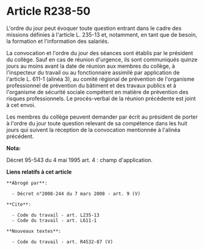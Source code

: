 # Article R238-50

L'ordre du jour peut évoquer toute question entrant dans le cadre des missions définies à l'article L. 235-13 et, notamment,
en tant que de besoin, la formation et l'information des salariés.

La convocation et l'ordre du jour des séances sont établis par le président du collège. Sauf en cas de réunion d'urgence, ils
sont communiqués quinze jours au moins avant la date de réunion aux membres du collège, à l'inspecteur du travail ou au
fonctionnaire assimilé par application de l'article L. 611-1 (alinéa 3), au comité régional de prévention de l'organisme
professionnel de prévention du bâtiment et des travaux publics et à l'organisme de sécurité sociale compétent en matière de
prévention des risques professionnels. Le procès-verbal de la réunion précédente est joint à cet envoi.

Les membres du collège peuvent demander par écrit au président de porter à l'ordre du jour toute question relevant de sa
compétence dans les huit jours qui suivent la réception de la convocation mentionnée à l'alinéa précédent.

**Nota:**

Décret 95-543 du 4 mai 1995 art. 4 : champ d'application.

**Liens relatifs à cet article**

	**Abrogé par**:

	  - Décret n°2008-244 du 7 mars 2008 - art. 9 (V)

	**Cite**:

	  - Code du travail - art. L235-13
	  - Code du travail - art. L611-1

	**Nouveaux textes**:

	  - Code du travail - art. R4532-87 (V)
